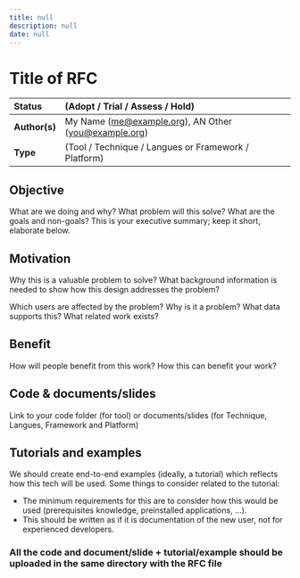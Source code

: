 ```yaml
---
title: null
description: null
date: null
---
```


# Title of RFC

| Status        | (Adopt / Trial / Assess / Hold)                          |
| :------------ | :------------------------------------------------------- |
| **Author(s)** | My Name (<me@example.org>), AN Other (<you@example.org>) |
| **Type**      | (Tool / Technique / Langues or Framework / Platform)     |

## Objective

What are we doing and why? What problem will this solve? What are the goals and
non-goals? This is your executive summary; keep it short, elaborate below.

## Motivation

Why this is a valuable problem to solve? What background information is needed
to show how this design addresses the problem?

Which users are affected by the problem? Why is it a problem? What data supports
this? What related work exists?

## Benefit

How will people benefit from this work? How this can benefit your work?

## Code & documents/slides

Link to your code folder (for tool) or documents/slides (for Technique, Langues, Framework and Platform)

## Tutorials and examples

We should create end-to-end examples (ideally, a tutorial) which reflects how this tech will be used. Some things to consider related to the tutorial:

- The minimum requirements for this are to consider how this would be used (prerequisites knowledge, preinstalled applications, ...).
- This should be written as if it is documentation of the new user, not for experienced developers.

### All the code and document/slide + tutorial/example should be uploaded in the same directory with the RFC file
